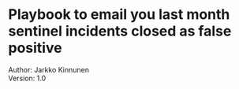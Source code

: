 # Playbook to email you last month sentinel incidents closed as false positive

Author: Jarkko Kinnunen  <br />
Version: 1.0
